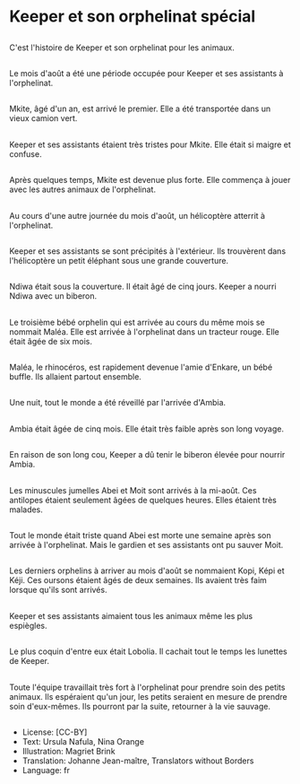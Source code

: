 # Keeper et son orphelinat spécial

##
C'est l'histoire de Keeper et son
orphelinat pour les animaux.

##
Le mois d'août a été une période
occupée pour Keeper et ses assistants à
l'orphelinat.

##
Mkite, âgé d'un an, est arrivé le
premier. Elle a été transportée dans un
vieux camion vert.

##
Keeper et ses assistants étaient très
tristes pour Mkite. Elle était si maigre et
confuse.

##
Après quelques temps, Mkite est
devenue plus forte. Elle commença à
jouer avec les autres animaux de
l'orphelinat.

##
Au cours d'une autre journée du mois
d'août, un hélicoptère atterrit à
l'orphelinat.

##
Keeper et ses assistants se sont
précipités à l'extérieur.
Ils trouvèrent dans l'hélicoptère un petit
éléphant sous une grande couverture.

##
Ndiwa était sous la couverture. Il était
âgé de cinq jours. Keeper a nourri
Ndiwa avec un biberon.

##
Le troisième bébé orphelin qui est
arrivée au cours du même mois se
nommait Maléa. Elle est arrivée à
l'orphelinat dans un tracteur rouge. Elle
était âgée de six mois.

##
Maléa, le rhinocéros, est rapidement
devenue l'amie d'Enkare, un bébé
buffle. Ils allaient partout ensemble.

##
Une nuit, tout le monde a été réveillé
par l'arrivée d'Ambia.

##
Ambia était âgée de cinq mois. Elle était
très faible après son long voyage.

##
En raison de son long cou, Keeper a dû
tenir le biberon élevée pour nourrir
Ambia.

##
Les minuscules jumelles Abei et Moit
sont arrivés à la mi-août.
Ces antilopes étaient seulement âgées de
quelques heures. Elles étaient très
malades.

##
Tout le monde était triste quand Abei
est morte une semaine après son arrivée
à l'orphelinat.
Mais le gardien et ses assistants ont pu
sauver Moit.

##
Les derniers orphelins à arriver au mois
d'août se nommaient Kopi, Képi et
Kéji. Ces oursons étaient âgés de deux
semaines. Ils avaient très faim lorsque
qu'ils sont arrivés.

##
Keeper et ses assistants aimaient tous
les animaux même les plus espiègles.

##
Le plus coquin d'entre eux était
Lobolia.
Il cachait tout le temps les lunettes de
Keeper.

##
Toute l'équipe travaillait très fort à
l'orphelinat pour prendre soin des petits
animaux.
Ils espéraient qu'un jour, les petits
seraient en mesure de prendre soin
d'eux-mêmes.
Ils pourront par la suite, retourner à la
vie sauvage.

##
* License: [CC-BY]
* Text: Ursula Nafula, Nina Orange
* Illustration: Magriet Brink
* Translation: Johanne Jean-maître, Translators without Borders
* Language: fr
